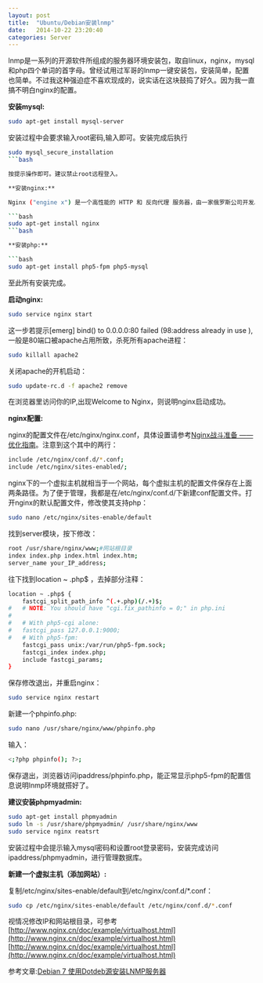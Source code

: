 ```yaml
---
layout: post
title:  "Ubuntu/Debian安装lnmp"
date:   2014-10-22 23:20:40
categories: Server
---
```

lnmp是一系列的开源软件所组成的服务器环境安装包，取自linux，nginx，mysql和php四个单词的首字母。曾经试用过军哥的lnmp一键安装包，安装简单，配置也简单。不过我这种强迫症不喜欢现成的，说实话在这块鼓捣了好久。因为我一直搞不明白nginx的配置。

**安装mysql:**

```bash
sudo apt-get install mysql-server
```

安装过程中会要求输入root密码,输入即可。安装完成后执行

```bash
sudo mysql_secure_installation
```bash

按提示操作即可。建议禁止root远程登入。

**安装nginx:**

Nginx ("engine x") 是一个高性能的 HTTP 和 反向代理 服务器，由一家俄罗斯公司开发。具体请百度百科。

```bash
sudo apt-get install nginx
```bash

**安装php:**

```bash
sudo apt-get install php5-fpm php5-mysql
```

至此所有安装完成。

**启动nginx:**

```bash
sudo service nginx start
```

这一步若提示[emerg] bind() to 0.0.0.0:80 failed (98:address already in use ),一般是80端口被apache占用所致，杀死所有apache进程：

```bash
sudo killall apache2
```

关闭apache的开机启动：

```bash
sudo update-rc.d -f apache2 remove
```

在浏览器里访问你的IP,出现Welcome to Nginx，则说明nginx启动成功。

**nginx配置:**

nginx的配置文件在/etc/nginx/nginx.conf，具体设置请参考[Nginx战斗准备 —— 优化指南](http://blog.jobbole.com/51861/)。注意到这个其中的两行：

```bash
include /etc/nginx/conf.d/*.conf;
include /etc/nginx/sites-enabled/;
```

nginx下的一个虚拟主机就相当于一个网站，每个虚拟主机的配置文件保存在上面两条路径。为了便于管理，我都是在/etc/nginx/conf.d/下新建conf配置文件。打开nginx的默认配置文件，修改使其支持php：

```bash
sudo nano /etc/nginx/sites-enable/default
```

找到server模块，按下修改：

```bash
root /usr/share/nginx/www;#网站根目录
index index.php index.html index.htm;
server_name your_IP_address;
```

往下找到location ~ .php$ ，去掉部分注释：

```bash
location ~ .php$ {
	fastcgi_split_path_info ^(.+.php)(/.+)$;
#	# NOTE: You should have "cgi.fix_pathinfo = 0;" in php.ini
#
#	# With php5-cgi alone:
#	fastcgi_pass 127.0.0.1:9000;
#	# With php5-fpm:
	fastcgi_pass unix:/var/run/php5-fpm.sock;
	fastcgi_index index.php;
	include fastcgi_params;
}
```

保存修改退出，并重启nginx：

```bash
sudo service nginx restart
```

新建一个phpinfo.php:

```bash
sudo nano /usr/share/nginx/www/phpinfo.php
```

输入：

```bash
<;?php phpinfo(); ?>;
```

保存退出，浏览器访问ipaddress/phpinfo.php，能正常显示php5-fpm的配置信息说明lnmp环境就搭好了。

**建议安装phpmyadmin:**

```bash
sudo apt-get install phpmyadmin
sudo ln -s /usr/share/phpmyadmin/ /usr/share/nginx/www 
sudo service nginx reatsrt
```

安装过程中会提示输入mysql密码和设置root登录密码，安装完成访问ipaddress/phpmyadmin，进行管理数据库。

**新建一个虚拟主机（添加网站）:**

复制/etc/nginx/sites-enable/default到/etc/nginx/conf.d/*.conf：

```bash
sudo cp /etc/nginx/sites-enable/default /etc/nginx/conf.d/*.conf
```

视情况修改IP和网站根目录，可参考[http://www.nginx.cn/doc/example/virtualhost.html](http://www.nginx.cn/doc/example/virtualhost.html)
[http://www.nginx.cn/doc/example/virtualhost.html](http://www.nginx.cn/doc/example/virtualhost.html)

参考文章:[Debian 7 使用Dotdeb源安装LNMP服务器](http://dearroy.com/linux/2013/06/20/install-lnmp-on-debian-7.html)
